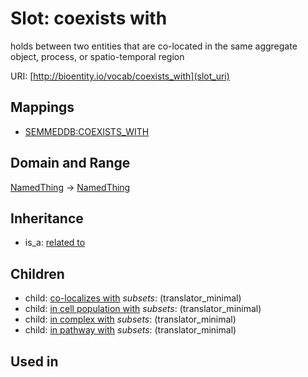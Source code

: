 # Slot: coexists with


holds between two entities that are co-located in the same aggregate object, process, or spatio-temporal region

URI: [http://bioentity.io/vocab/coexists_with](slot_uri)
## Mappings

 * [SEMMEDDB:COEXISTS_WITH](http://purl.obolibrary.org/obo/SEMMEDDB_COEXISTS_WITH)
## Domain and Range

[NamedThing](NamedThing.md) -> [NamedThing](NamedThing.md)
## Inheritance

 *  is_a: [related to](related_to.md)
## Children

 *  child: [co-localizes with](co-localizes_with.md) *subsets*: (translator_minimal)
 *  child: [in cell population with](in_cell_population_with.md) *subsets*: (translator_minimal)
 *  child: [in complex with](in_complex_with.md) *subsets*: (translator_minimal)
 *  child: [in pathway with](in_pathway_with.md) *subsets*: (translator_minimal)
## Used in

